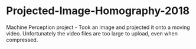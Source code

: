 # Projected-Image-Homography-2018
Machine Perception project - Took an image and projected it onto a moving video. Unfortunately the video files are too large to upload, even when compressed. 
